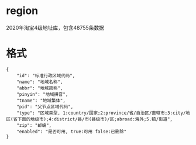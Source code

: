 # region
2020年淘宝4级地址库，包含48755条数据

# 格式
```
{
    "id": "标准行政区域代码",
    "name": "地域名称",
    "abbr": "地域简称",
    "pinyin": "地域拼音",
    "tname": "地域繁体",
    "pid": "父节点区域代码",
    "type": "区域类型, 1:country/国家;2:province/省/自治区/直辖市;3:city/地区(省下面的地级市);4:district/县/市(县级市)/区;abroad:海外;5.镇/街道",
    "zip": "邮编",
    "enabled": "是否可用, true:可用 false:已删除"
}
```        
